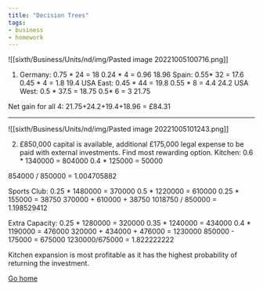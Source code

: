 ```yaml
---
title: "Decision Trees"
tags:
- business
- homework
---
```


![[sixth/Business/Units/nd/img/Pasted image 20221005100716.png]]

1) Germany:
	0.75 * 24 = 18
	0.24 * 4  = 0.96
	18.96
	Spain:
	0.55* 32 = 17.6
	0.45 * 4 = 1.8
	19.4
	USA East:
	0.45 * 44 = 19.8
	0.55 * 8 = 4.4
	24.2
	USA West:
	0.5 * 37.5 = 18.75
	0.5* 6 = 3
	21.75

Net gain for all 4: 21.75+24.2+19.4+18.96 = £84.31

---

![[sixth/Business/Units/nd/img/Pasted image 20221005101243.png]]

2) £850,000 capital is available, additional £175,000 legal expense to be paid with external investments. Find most rewarding option.
Kitchen:
0.6 * 1340000 = 804000
0.4 * 125000 =  50000

854000 / 850000 = 1.004705882

Sports Club:
0.25 * 1480000 = 370000
0.5 * 1220000 = 610000
0.25 * 155000 = 38750
370000 + 610000 + 38750
1018750 / 850000 = 1.198529412


Extra Capacity:
0.25 *  1280000 = 320000
0.35 * 1240000 = 434000
0.4 * 1190000 = 476000
320000 + 434000 + 476000 = 1230000
850000 - 175000 = 675000
1230000/675000 = 1.822222222

Kitchen expansion is most profitable as it has the highest probability of returning the investment.

[Go home](/)